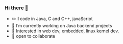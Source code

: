 ### Hi there 👋

<!--
**sahilsudo/sahilsudo** is a ✨ _special_ ✨ repository because its `README.md` (this file) appears on your GitHub profile.

Here are some ideas to get you started:

-->
 - :pencil2: I code in Java, C and C++, javaScript
 - 🔭  I’m currently working on Java backend projects
 - :pushpin:  Interested in web dev, embedded, linux kernel dev.
 - 👯  open to collaborate


